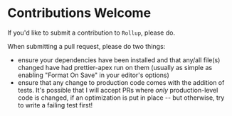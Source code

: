 # Contributions Welcome

If you'd like to submit a contribution to `Rollup`, please do.

When submitting a pull request, please do two things:

- ensure your dependencies have been installed and that any/all file(s) changed have had prettier-apex run on them (usually as simple as enabling "Format On Save" in your editor's options)
- ensure that any change to production code comes with the addition of tests. It's possible that I will accept PRs where _only_ production-level code is changed, if an optimization is put in place -- but otherwise, try to write a failing test first!
